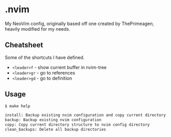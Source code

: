 # .nvim
My NeoVim config, originally based off one created by ThePrimeagen, heavily modified for my needs.

## Cheatsheet
Some of the shortcuts I have defined.

* `<leader>f` - show current buffer in nvim-tree
* `<leader>gr` - go to references
* `<leader>gd` - go to definition


## Usage

```bash
$ make help

install: Backup existing nvim configuration and copy current directory structure to nvim config directory
backup: Backup existing nvim configuration
copy: Copy current directory structure to nvim config directory
clean_backups: Delete all backup directories

```


